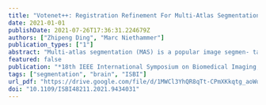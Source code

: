 ```yaml
---
title: "Votenet++: Registration Refinement For Multi-Atlas Segmentation"
date: 2021-01-01
publishDate: 2021-07-26T17:36:31.224679Z
authors: ["Zhipeng Ding", "Marc Niethammer"]
publication_types: ["1"]
abstract: "Multi-atlas segmentation (MAS) is a popular image segmen- tation technique for medical images. In this work, we improve the performance of MAS by correcting registration errors be- fore label fusion. Specifically, we use a volumetric displace- ment field to refine registrations based on image anatomical appearance and predicted labels. We show the influence of the initial spatial alignment as well as the beneficial effect of using label information for MAS performance. Experiments demonstrate that the proposed refinement approach improves MAS performance on a 3D magnetic resonance dataset of the knee."
featured: false
publication: "*18th IEEE International Symposium on Biomedical Imaging, ISBI 2021, Nice, France, April 13-16, 2021*"
tags: ["segmentation", "brain", "ISBI"]
url_pdf: "https://drive.google.com/file/d/1MWCl3YhQR8qTt-CPmXKkqtg_aoWq33IZ"
doi: "10.1109/ISBI48211.2021.9434031"
---
```


